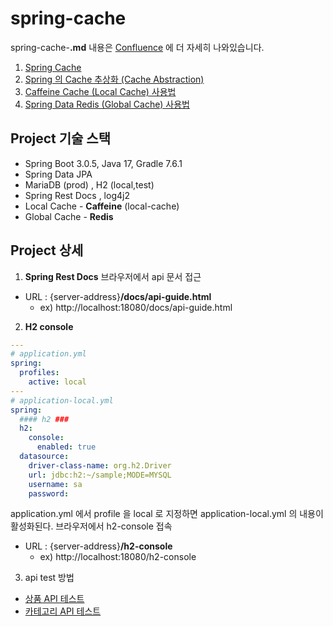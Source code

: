 # spring-cache
spring-cache-**.md** 내용은 [Confluence](https://osc-korea.atlassian.net/wiki/home) 에 더 자세히 나와있습니다.
1. [Spring Cache](spring-cache-01.md)
2. [Spring 의 Cache 추상화 (Cache Abstraction)](spring-cache-02.md)
3. [Caffeine Cache (Local Cache) 사용법](spring-cache-03.md)
4. [Spring Data Redis (Global Cache) 사용법](spring-cache-04.md)

## Project 기술 스택
- Spring Boot 3.0.5, Java 17, Gradle 7.6.1
- Spring Data JPA
- MariaDB (prod) , H2 (local,test)
- Spring Rest Docs , log4j2
- Local Cache - **Caffeine** (local-cache)
- Global Cache - **Redis**

## Project 상세
1. **Spring Rest Docs**
브라우저에서 api 문서 접근
- URL : {server-address}**/docs/api-guide.html**
  - ex) http://localhost:18080/docs/api-guide.html

2. **H2 console**

```yaml
---
# application.yml
spring:
  profiles:
    active: local
---
# application-local.yml
spring:
  #### h2 ###
  h2:
    console:
      enabled: true
  datasource:
    driver-class-name: org.h2.Driver
    url: jdbc:h2:~/sample;MODE=MYSQL
    username: sa
    password:
```
application.yml 에서 profile 을 local 로 지정하면 application-local.yml 의 내용이 활성화된다.
브라우저에서 h2-console 접속
- URL : {server-address}**/h2-console**
  - ex) http://localhost:18080/h2-console

3. api test 방법
- [상품 API 테스트](product.http)
- [카테고리 API 테스트](category.http)
   







